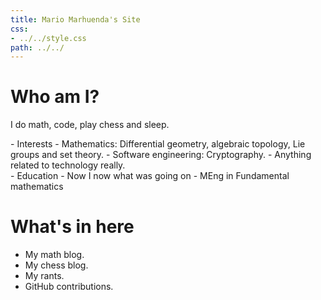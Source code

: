 ```yaml
---
title: Mario Marhuenda's Site
css: 
- ../../style.css
path: ../../
---
```


# Who am I?

I do math, code, play chess and sleep.


<div class="row"> 
<div class="column">
- Interests 
- Mathematics: Differential geometry, algebraic topology, Lie groups and set theory.
- Software engineering: Cryptography.
- Anything related to technology really.
</div>

<div class="column">
- Education 
- Now I now what was going on
- MEng in Fundamental mathematics
</div>    
</div>


# What's in here

- My math blog.
- My chess blog.
- My rants.
- GitHub contributions.

